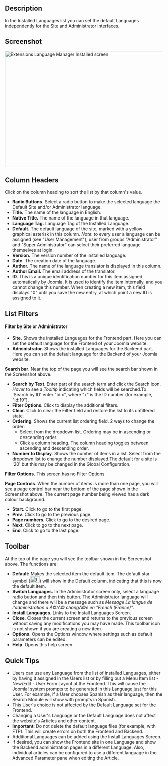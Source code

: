 <!-- Filename: Help4.x:Languages:_Installed / Display title: Gestor de Idiomas das Extensões Instalado -->

## Description

In the Installed Languages list you can set the default Languages
independently for the Site and Administrator interfaces.

## Screenshot

<img
src="https://docs.joomla.org/images/a/a6/Help-4x-Extensions-Language-Manager-Installed-screen-en.png"
decoding="async" data-file-width="800" data-file-height="370"
width="800" height="370"
alt="Extensions Language Manager Installed screen" />

## Column Headers

Click on the column heading to sort the list by that column's value.

- **Radio Buttons.** Select a radio button to make the selected language
  the Default Site and/or Administrator language.
- **Title.** The name of the language in English.
- **Native Title.** The name of the language in that language.
- **Language Tag.** Language Tag of the Installed Language.
- **Default.** The default language of the site, marked with a yellow
  graphical asterisk in this column. *Note*: to every user a language
  can be assigned (see "User Management"), user from groups
  "Administrator" and "Super Administrator" can select their preferred
  language themselves at login.
- **Version.** The version number of the installed language.
- **Date.** The creation date of the language.
- **Author.** The name of the language translator is displayed in this
  column.
- **Author Email.** The email address of the translator.
- **ID**. This is a unique identification number for this item assigned
  automatically by Joomla. It is used to identify the item internally,
  and you cannot change this number. When creating a new item, this
  field displays "0" until you save the new entry, at which point a new
  ID is assigned to it.

## List Filters

#### Filter by Site or Administrator

- **Site.** Shows the installed Languages for the Frontend part. Here
  you can set the default language for the Frontend of your Joomla
  website.
- **Administrator.** Shows the installed Languages for the Backend part.
  Here you can set the default language for the Backend of your Joomla
  website.

**Search bar**. Near the top of the page you will see the search bar
shown in the Screenshot above.

- **Search by Text**. Enter part of the search term and click the Search
  icon. *Hover* to see a *Tooltip* indicating which fields will be
  searched.To 'Search by ID' enter "id:x", where "x" is the ID number
  (for example, "id:19").
- **Filter Options**. Click to display the additional filters.
- **Clear**. Click to clear the Filter field and restore the list to its
  unfiltered state.
- **Ordering**. Shows the current list ordering field. 2 ways to change
  the order:
  - Select from the dropdown list. Ordering may be in ascending or
    descending order.
  - Click a column heading. The column heading toggles between ascending
    and descending order.
- **Number to Display**. Shows the number of items in a list. Select
  from the dropdown list to change the number displayed.The default for
  a site is '20' but this may be changed in the Global Configuration.

**Filter Options.** This screen has no Filter Options

**Page Controls**. When the number of items is more than one page, you
will see a page control bar near the bottom of the page shown in the
Screenshot above. The current page number being viewed
has a dark colour background.

- **Start**. Click to go to the first page.
- **Prev**. Click to go to the previous page.
- **Page numbers**. Click to go to the desired page.
- **Next**. Click to go to the next page.
- **End**. Click to go to the last page.

## Toolbar

At the top of the page you will see the toolbar shown in the
Screenshot above. The functions are:

- **Default:** Makes the selected item the default item. The default
  star symbol
  (<img src="https://docs.joomla.org/images/7/7e/Icon-16-default.png"
  decoding="async" data-file-width="30" data-file-height="20" width="30"
  height="20" alt="Icon 16 default.png" />) will show in the Default
  column, indicating that this is now the default item.
- **Switch Languages.** In the Administrator screen only, select a
  language radio button and then this button. The Administrator language
  will change and there will be a message such as *Message La langue de
  l'administration a Ã©tÃ© changÃ©e en "French (France)"*.
- **Install Languages.** Links to the Install Languages Screen.
- **Close**. Closes the current screen and returns to the previous
  screen without saving any modifications you may have made. This
  toolbar icon is not shown if you are creating a new item.
- **Options.** Opens the Options window where settings such as default
  parameters can be edited.
- **Help**. Opens this help screen.

## Quick Tips

- Users can use any Language from the list of installed Languages,
  either by having it assigned in the Users list or
  by filling out a Menu Item list - New/Edit - User Form
  Layout
  at the Frontend. This will cause the Joomla! system prompts to be
  generated in this Language just for this User. For example, if a User
  chooses Spanish as their language, then the Search Module will show
  with prompts in Spanish.
- This User's choice is not affected by the Default Language set for the
  Frontend.
- Changing a User's Language or the Default Language does not affect the
  website's Articles and other content.
- **Important**: Do not delete the default language files (for example,
  with FTP). This will create errors on both the Frontend and Backend.
- Additional Languages can be added using the Install Languages Screen.
- If desired, you can show the Frontend site in one Language and show
  the Backend administration pages in a different Language. Also,
  individual articles can be configured to use a different language in
  the Advanced Parameter pane when editing the Article.
